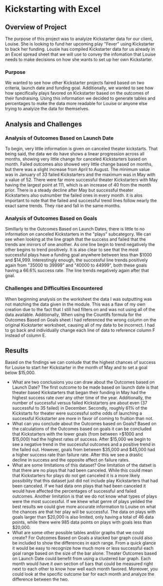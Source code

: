 # Kickstarting with Excel

## Overview of Project
The purpose of this project was to analyize Kickstarter data for our client, Louise. She is looking to fund her upcoming play "Fever" using Kickstarter to back her funding. Lousie has compiled Kickstarter data for us already in an Excel spread sheet that we will use to convey the infomation that Louise needs to make decisions on how she wants to set up her own Kickstarter. 
### Purpose
We wanted to see how other Kickstarter projects faired based on two criteria, launch date and funding goal. Additionally, we wanted to see how how specifically plays favored on Kickstarter based on the outcomes of their fundraising. Using this information we decided to generate tables and percentages to make the data more readable for Louise or anyone else trying to analyize the data for themselves.     
## Analysis and Challenges

### Analysis of Outcomes Based on Launch Date
To begin, very little information is given on canceled theater kickstarts. That being said, the data we do have shows a linear progression across all months, showing very little change for canceled Kickstarters based on month. Failed outcomes also showed very little change based on months, but there was a slight increase from April to August. The minimum value was in January of 33 failed Kickstarters and the maximum was in May with a value of 52. There were far more successful theater Kickstarters with May having the largest point at 111, which is an increase of 40 from the month prior. There is a steady decline after May but successful theater Kickstarters also outnumber the failed ones in every month. it is alos important to note that the failed and successful trend lines follow nearly the exact same trends. They rise and fall in the same months.
### Analysis of Outcomes Based on Goals
Simillarly to the Outcomes Based on Launch Dates, there is little to no information on canceled Kickstarters in the "plays" subcategory. We can see when looking at the line graph that the success and failed that the trends are mirrors of one another. As one line begin to trend negatively the other begins to trend positively. It is also clear to see that the most successful plays have a funding goal anywhere between less than $1000 and $14,999. Interestingly enough, the successful line trends positively again from "35000 to 39999" and "40000 to 44999", both these goals having a 66.6% success rate. The line trends negatively again after that goal.  
### Challenges and Difficulties Encountered
When beginning analysis on the worksheet the data I was outputting was not matching the data given in the module. This was a flaw of my own creation due to the fact that I still had filters on and was not using all of the data available. Additionally, When using the CountIfs formula for the Outcomes Based on Goals sheet I had referenced the wrong column on the original Kickstarter worksheet, causing all of my data to be incorrect. I had to go back and individually change each line of data to reference column F instead of column E. 
## Results
Based on the findings we can conlude that the highest chances of success for Louise to start her Kickstarter in the month of May and to set a goal below $15,000.  
- What are two conclusions you can draw about the Outcomes based on Launch Date?
The first outcome to be made based on launch date is that theater based Kickstarters that began their funding in May had the highest success rate over any other time of the year. Additionally, the number of successful versus failed Kickstarters are about even (37 successful to 35 failed) in December. Secondly, roughly 61% of the Kickstarts for theater were successful sothe odds of launching a successful Kickstarter are more in favor of coming to fruition than not.   
- What can you conclude about the Outcomes based on Goals?
Based on the calculations of the Outcomes based on goals it can be concluded that Kickstarters with the lower goals (from between >$1000 and $15,000) had the highest rates of success. After $15,000 we begin to see a negative trend in the successful outcomes and a positive trend in the failed out. However, goals from between $35,000 and $45,000 had a higher success rate than failure rate. After this we see a drastic decline in success and the opposite affect on failure rates. 
- What are some limitations of this dataset?
One limitation of the datset is that there are no plays that had been canceled. While this could mean that Kickstarters for plays do not get canceled it is a more likely possibility that this dataset just did not include play Kickstarters that had been canceled. If we had data onn plays that had been canceled it would have affected the percentages of successful and failed outcomes. Another limitation is that we do not know what types of plays were the most successful. If we knew what genre of plays yeilded the best results we could give more accurate information to Louise on what the chances are that her play will be successful. The data on plays with goals larger than $20,000 is also limited, only having a total of 46 data points, while there were 985 data points on plays with goals less than $20,000.
- What are some other possible tables and/or graphs that we could create?
For Outcomes Based on Goals a  stacked bar graph could also be included to show the differences in each range. From a quick glance it would be easy to recognize how much more  or less successful each goal range based on the size of the bar alone. Theater Outcomes based on Launch Date could benefit from using a clustered bar graph. Each month would have it own section of bars that could be measured right next to each other to know how well each month favored. Moreover, you could look at the specific outcome bar for each month and analyze the difference between the two.   